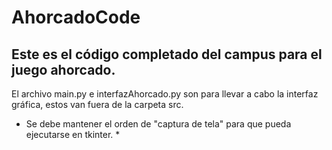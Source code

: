# AhorcadoCode
Este es el código completado del campus para el juego ahorcado.
-
El archivo main.py e interfazAhorcado.py son para llevar a cabo la interfaz gráfica, estos van fuera de la carpeta src.                                                           
* Se debe mantener el orden de "captura de tela" para que pueda ejecutarse en tkinter. *

